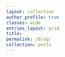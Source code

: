 ```yaml
---
layout: collection
author_profile: true
classes: wide
entries_layout: grid
title: 
permalink: /blog/
collection: posts
---
```

